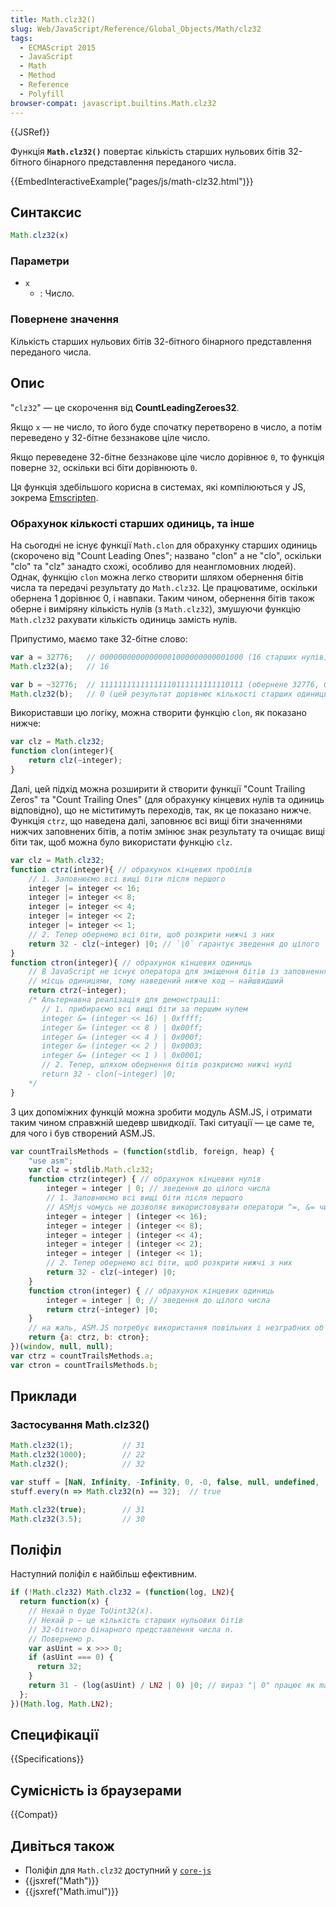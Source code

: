 ```yaml
---
title: Math.clz32()
slug: Web/JavaScript/Reference/Global_Objects/Math/clz32
tags:
  - ECMAScript 2015
  - JavaScript
  - Math
  - Method
  - Reference
  - Polyfill
browser-compat: javascript.builtins.Math.clz32
---
```

{{JSRef}}

Функція **`Math.clz32()`** повертає кількість старших нульових бітів 32-бітного бінарного представлення переданого числа.

{{EmbedInteractiveExample("pages/js/math-clz32.html")}}

## Синтаксис

```js
Math.clz32(x)
```

### Параметри

- `x`
  - : Число.

### Повернене значення

Кількість старших нульових бітів 32-бітного бінарного представлення переданого числа.

## Опис

"`clz32`" — це скорочення від **CountLeadingZeroes32**.

Якщо `x` — не число, то його буде спочатку перетворено в число, а потім переведено у 32-бітне беззнакове ціле число.

Якщо переведене 32-бітне беззнакове ціле число дорівнює `0`, то функція поверне `32`, оскільки всі біти дорівнюють `0`.

Ця функція здебільшого корисна в системах, які компілюються у JS, зокрема [Emscripten](/uk/docs/Emscripten).

### Обрахунок кількості старших одиниць, та інше

На сьогодні не існує функції `Math.clon` для обрахунку старших одиниць (скорочено від "Count Leading Ones"; названо "clon" а не "clo", оскільки "clo" та "clz" занадто схожі, особливо для неангломовних людей). Однак, функцію `clon` можна легко створити шляхом обернення бітів числа та передачі результату до `Math.clz32`. Це працюватиме, оскільки обернена 1 дорівнює 0, і навпаки. Таким чином, обернення бітів також оберне і виміряну кількість нулів (з `Math.clz32`), змушуючи функцію `Math.clz32` рахувати кількість одиниць замість нулів.

Припустимо, маємо таке 32-бітне слово:

```js
var a = 32776;   // 00000000000000001000000000001000 (16 старших нулів)
Math.clz32(a);   // 16

var b = ~32776;  // 11111111111111110111111111110111 (обернене 32776, 0 старших нулів)
Math.clz32(b);   // 0 (цей результат дорівнює кількості старших одиниць у числі a)
```

Використавши цю логіку, можна створити функцію `clon`, як показано нижче:

```js
var clz = Math.clz32;
function clon(integer){
    return clz(~integer);
}
```

Далі, цей підхід можна розширити й створити функції "Count Trailing Zeros" та "Count Trailing Ones" (для обрахунку кінцевих нулів та одиниць відповідно), що не міститимуть переходів, так, як це показано нижче. Функція `ctrz`, що наведена далі, заповнює всі вищі біти значеннями нижчих заповнених бітів, а потім змінює знак результату та очищає вищі біти так, щоб можна було використати функцію `clz`.

```js
var clz = Math.clz32;
function ctrz(integer){ // обрахунок кінцевих пробілів
    // 1. Заповнюємо всі вищі біти після першого
    integer |= integer << 16;
    integer |= integer << 8;
    integer |= integer << 4;
    integer |= integer << 2;
    integer |= integer << 1;
    // 2. Тепер обернемо всі біти, щоб розкрити нижчі з них
    return 32 - clz(~integer) |0; // `|0` гарантує зведення до цілого
}
function ctron(integer){ // обрахунок кінцевих одиниць
    // В JavaScript не існує оператора для зміщення бітів із заповненням звільнених
    // місць одиницями, тому наведений нижче код — найшвидший
    return ctrz(~integer);
    /* Альтернавна реалізація для демонстрації:
       // 1. прибираємо всі вищі біти за першим нулем
       integer &= (integer << 16) | 0xffff;
       integer &= (integer << 8 ) | 0x00ff;
       integer &= (integer << 4 ) | 0x000f;
       integer &= (integer << 2 ) | 0x0003;
       integer &= (integer << 1 ) | 0x0001;
       // 2. Тепер, шляхом обернення бітів розкриємо нижчі нулі
       return 32 - clon(~integer) |0;
    */
}
```

З цих допоміжних функцій можна зробити модуль ASM.JS, і отримати таким чином справжній шедевр швидкодії. Такі ситуації — це саме те, для чого і був створений ASM.JS.

```js
var countTrailsMethods = (function(stdlib, foreign, heap) {
    "use asm";
    var clz = stdlib.Math.clz32;
    function ctrz(integer) { // обрахунок кінцевих нулів
        integer = integer | 0; // зведення до цілого числа
        // 1. Заповнюємо всі вищі біти після першого
        // ASMjs чомусь не дозволяє використовувати оператори ^=, &= чи |=
        integer = integer | (integer << 16);
        integer = integer | (integer << 8);
        integer = integer | (integer << 4);
        integer = integer | (integer << 2);
        integer = integer | (integer << 1);
        // 2. Тепер обернемо всі біти, щоб розкрити нижчі з них
        return 32 - clz(~integer) |0;
    }
    function ctron(integer) { // обрахунок кінцевих одиниць
        integer = integer | 0; // зведення до цілого числа
        return ctrz(~integer) |0;
    }
    // на жаль, ASM.JS потребує використання повільних і незграбних об'єктів:
    return {a: ctrz, b: ctron};
})(window, null, null);
var ctrz = countTrailsMethods.a;
var ctron = countTrailsMethods.b;
```

## Приклади

### Застосування Math.clz32()

```js
Math.clz32(1);           // 31
Math.clz32(1000);        // 22
Math.clz32();            // 32

var stuff = [NaN, Infinity, -Infinity, 0, -0, false, null, undefined, 'foo', {}, []];
stuff.every(n => Math.clz32(n) == 32);  // true

Math.clz32(true);        // 31
Math.clz32(3.5);         // 30
```

## Поліфіл

Наступний поліфіл є найбільш ефективним.

```js
if (!Math.clz32) Math.clz32 = (function(log, LN2){
  return function(x) {
    // Нехай n буде ToUint32(x).
    // Нехай p — це кількість старших нульових бітів
    // 32-бітного бінарного представлення числа n.
    // Повернемо p.
    var asUint = x >>> 0;
    if (asUint === 0) {
      return 32;
    }
    return 31 - (log(asUint) / LN2 | 0) |0; // вираз "| 0" працює як math.floor
  };
})(Math.log, Math.LN2);
```

## Специфікації

{{Specifications}}

## Сумісність із браузерами

{{Compat}}

## Дивіться також

- Поліфіл для `Math.clz32` доступний у [`core-js`](https://github.com/zloirock/core-js#ecmascript-math)
- {{jsxref("Math")}}
- {{jsxref("Math.imul")}}
